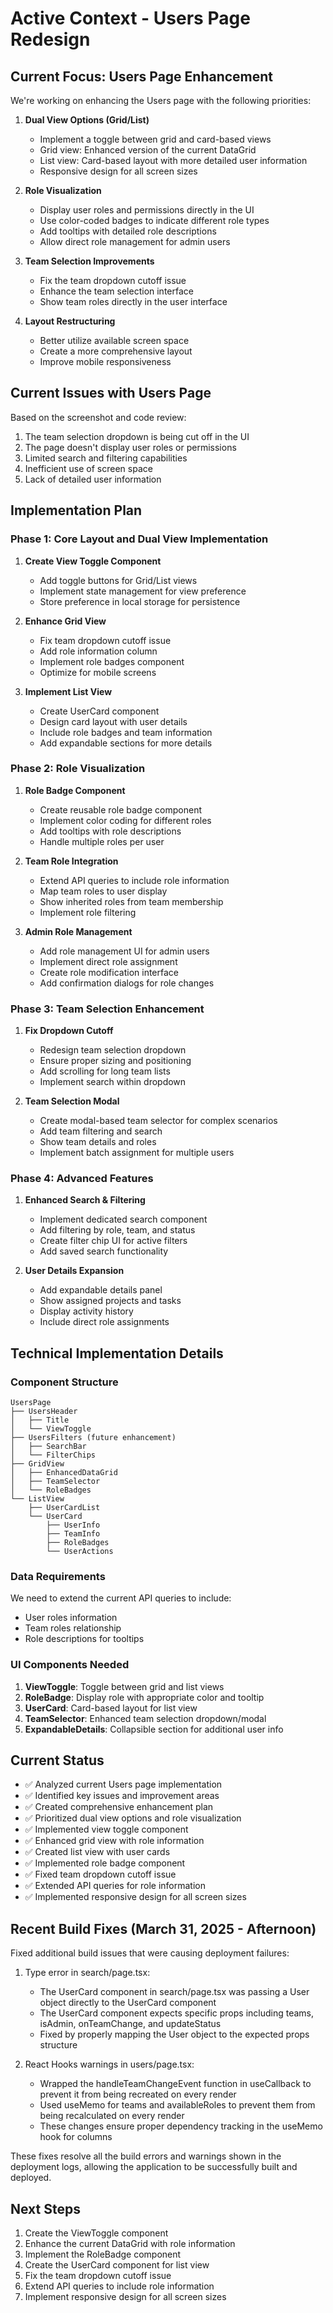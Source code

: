# Active Context - Users Page Redesign

## Current Focus: Users Page Enhancement

We're working on enhancing the Users page with the following priorities:

1. **Dual View Options (Grid/List)**
   - Implement a toggle between grid and card-based views
   - Grid view: Enhanced version of the current DataGrid
   - List view: Card-based layout with more detailed user information
   - Responsive design for all screen sizes

2. **Role Visualization**
   - Display user roles and permissions directly in the UI
   - Use color-coded badges to indicate different role types
   - Add tooltips with detailed role descriptions
   - Allow direct role management for admin users

3. **Team Selection Improvements**
   - Fix the team dropdown cutoff issue
   - Enhance the team selection interface
   - Show team roles directly in the user interface

4. **Layout Restructuring**
   - Better utilize available screen space
   - Create a more comprehensive layout
   - Improve mobile responsiveness

## Current Issues with Users Page

Based on the screenshot and code review:

1. The team selection dropdown is being cut off in the UI
2. The page doesn't display user roles or permissions
3. Limited search and filtering capabilities
4. Inefficient use of screen space
5. Lack of detailed user information

## Implementation Plan

### Phase 1: Core Layout and Dual View Implementation

1. **Create View Toggle Component**
   - Add toggle buttons for Grid/List views
   - Implement state management for view preference
   - Store preference in local storage for persistence

2. **Enhance Grid View**
   - Fix team dropdown cutoff issue
   - Add role information column
   - Implement role badges component
   - Optimize for mobile screens

3. **Implement List View**
   - Create UserCard component
   - Design card layout with user details
   - Include role badges and team information
   - Add expandable sections for more details

### Phase 2: Role Visualization

1. **Role Badge Component**
   - Create reusable role badge component
   - Implement color coding for different roles
   - Add tooltips with role descriptions
   - Handle multiple roles per user

2. **Team Role Integration**
   - Extend API queries to include role information
   - Map team roles to user display
   - Show inherited roles from team membership
   - Implement role filtering

3. **Admin Role Management**
   - Add role management UI for admin users
   - Implement direct role assignment
   - Create role modification interface
   - Add confirmation dialogs for role changes

### Phase 3: Team Selection Enhancement

1. **Fix Dropdown Cutoff**
   - Redesign team selection dropdown
   - Ensure proper sizing and positioning
   - Add scrolling for long team lists
   - Implement search within dropdown

2. **Team Selection Modal**
   - Create modal-based team selector for complex scenarios
   - Add team filtering and search
   - Show team details and roles
   - Implement batch assignment for multiple users

### Phase 4: Advanced Features

1. **Enhanced Search & Filtering**
   - Implement dedicated search component
   - Add filtering by role, team, and status
   - Create filter chip UI for active filters
   - Add saved search functionality

2. **User Details Expansion**
   - Add expandable details panel
   - Show assigned projects and tasks
   - Display activity history
   - Include direct role assignments

## Technical Implementation Details

### Component Structure

```
UsersPage
├── UsersHeader
│   ├── Title
│   └── ViewToggle
├── UsersFilters (future enhancement)
│   ├── SearchBar
│   └── FilterChips
├── GridView
│   ├── EnhancedDataGrid
│   ├── TeamSelector
│   └── RoleBadges
└── ListView
    ├── UserCardList
    └── UserCard
        ├── UserInfo
        ├── TeamInfo
        ├── RoleBadges
        └── UserActions
```

### Data Requirements

We need to extend the current API queries to include:
- User roles information
- Team roles relationship
- Role descriptions for tooltips

### UI Components Needed

1. **ViewToggle**: Toggle between grid and list views
2. **RoleBadge**: Display role with appropriate color and tooltip
3. **UserCard**: Card-based layout for list view
4. **TeamSelector**: Enhanced team selection dropdown/modal
5. **ExpandableDetails**: Collapsible section for additional user info

## Current Status

- ✅ Analyzed current Users page implementation
- ✅ Identified key issues and improvement areas
- ✅ Created comprehensive enhancement plan
- ✅ Prioritized dual view options and role visualization
- ✅ Implemented view toggle component
- ✅ Enhanced grid view with role information
- ✅ Created list view with user cards
- ✅ Implemented role badge component
- ✅ Fixed team dropdown cutoff issue
- ✅ Extended API queries for role information
- ✅ Implemented responsive design for all screen sizes

## Recent Build Fixes (March 31, 2025 - Afternoon)

Fixed additional build issues that were causing deployment failures:

1. Type error in search/page.tsx:
   - The UserCard component in search/page.tsx was passing a User object directly to the UserCard component
   - The UserCard component expects specific props including teams, isAdmin, onTeamChange, and updateStatus
   - Fixed by properly mapping the User object to the expected props structure

2. React Hooks warnings in users/page.tsx:
   - Wrapped the handleTeamChangeEvent function in useCallback to prevent it from being recreated on every render
   - Used useMemo for teams and availableRoles to prevent them from being recalculated on every render
   - These changes ensure proper dependency tracking in the useMemo hook for columns

These fixes resolve all the build errors and warnings shown in the deployment logs, allowing the application to be successfully built and deployed.

## Next Steps

1. Create the ViewToggle component
2. Enhance the current DataGrid with role information
3. Implement the RoleBadge component
4. Create the UserCard component for list view
5. Fix the team dropdown cutoff issue
6. Extend API queries to include role information
7. Implement responsive design for all screen sizes